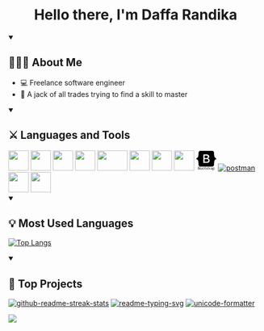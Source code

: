 <h1 align="center">Hello there, I'm Daffa Randika</h1>

<details open>
    <summary><h2> 👨🏻‍💻 About Me </h2></summary>
    <ul>
        <li>💻 Freelance software engineer</li>
        <li>🔭 A jack of all trades trying to find a skill to master</li>
    </ul>
</details>
<details open>
    <summary><h2 align="left">⚔️ Languages and Tools</h2></summary>
<a href="https://developer.android.com/studio"><img src="https://cdn.jsdelivr.net/gh/devicons/devicon/icons/androidstudio/androidstudio-original.svg" width="40" height="40"/></a> <a href="https://reactjs.org"><img src="https://cdn.jsdelivr.net/gh/devicons/devicon/icons/react/react-original.svg" width="40" height="40"/></a> <a href="https://expressjs.com/"><img src="https://dzone.com/storage/temp/8229324-expressjs-logo.png"  width="40" height="40"/></a> <a href="https://dotnet.microsoft.com/en-us/"><img src="https://cdn.jsdelivr.net/gh/devicons/devicon/icons/dotnetcore/dotnetcore-original.svg"width="40" height="40"/></a> <a href="https://www.microsoft.com/en-us/sql-server/"><img src="https://i.pinimg.com/originals/32/a0/3a/32a03aee0c76419ec5bde950a62883bc.png" width="60" height="40"alt=""></a> <a href="https://gcc.gnu.org"><img src="https://cdn.jsdelivr.net/gh/devicons/devicon/icons/gcc/gcc-original.svg" width="40" height="40"/></a> <a href="https://www.postgresql.org/"><img src="https://cdn.jsdelivr.net/gh/devicons/devicon/icons/postgresql/postgresql-original-wordmark.svg" width="40" height="40" /></a> <a href="https://git-scm.com/"><img src="https://cdn.jsdelivr.net/gh/devicons/devicon/icons/git/git-plain.svg" width="40" height="40"/></a> <a href="https://getbootstrap.com" target="_blank"><img src="https://raw.githubusercontent.com/devicons/devicon/master/icons/bootstrap/bootstrap-plain-wordmark.svg" alt="bootstrap" width="40" height="40"/></a> <a href="https://postman.com"><img src="https://www.vectorlogo.zone/logos/getpostman/getpostman-icon.svg" alt="postman" width="40" height="40" /></a> <a href="https://linux.org"><img width="40" height="40" src="https://cdn.jsdelivr.net/gh/devicons/devicon/icons/linux/linux-original.svg" /></a> <a href="https://vim.org"><img src="https://cdn.jsdelivr.net/gh/devicons/devicon/icons/vim/vim-original.svg" width="40" height="40"/></a> 
</details>
<details open>
    <summary><h2 align="left">💡 Most Used Languages</h2></summary>
    
[![Top Langs](https://github-readme-stats-git-masterrstaa-rickstaa.vercel.app/api/top-langs/?username=dffrndik&layout=compact&langs_count=6&count_private=false)](https://github.com/anuraghazra/github-readme-stats)  
</details>
<details open>
    <summary><h2 align="left">🍃 Top Projects</h2></summary>
    
  <p align="left">
    <a href="https://github.com/dffrndik/RestaurantEsemka"><img width="278" src="https://denvercoder1-github-readme-stats.vercel.app/api/pin/?username=dffrndik&repo=RestaurantEsemka&theme=react&bg_color=1F222E&title_color=F85D7F&hide_border=true&icon_color=F8D866&show_icons=false" alt="github-readme-streak-stats"></a>
    <a href="https://github.com/dffrndik/AccountViewer"><img width="278" src="https://denvercoder1-github-readme-stats.vercel.app/api/pin/?username=dffrndik&repo=AccountViewer&theme=react&bg_color=1F222E&title_color=F85D7F&hide_border=true&icon_color=F8D866&show_icons=false" alt="readme-typing-svg"></a>
<!--     <a href="https://github.com/dffrndik/GrandHotelAPI"><img width="278" src="https://denvercoder1-github-readme-stats.vercel.app/api/pin?username=dffrndik&repo=GrandHotelAPI&theme=react&bg_color=1F222E&title_color=F85D7F&hide_border=true&icon_color=F8D866&show_icons=false" alt="custom-icon-badges"></a> -->
    <a href="https://github.com/dffrndik/Laundry"><img width="278" src="https://denvercoder1-github-readme-stats.vercel.app/api/pin/?username=dffrndik&repo=Laundry&theme=react&bg_color=1F222E&title_color=F85D7F&hide_border=true&icon_color=F8D866&show_icons=false" alt="unicode-formatter"></a>
  </p>
</details>

![](https://komarev.com/ghpvc/?username=dffrndik&style=for-the-badge)
